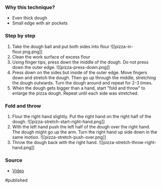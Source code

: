 
### Why this technique?
- Even thick dough
- Small edge with air pockets

### Step by step
1. Take the dough ball and put both sides into flour
	![[pizza-in-flour.png.png]]
2. Clean the work surface of excess flour
3. Using finger tips, press down the middle of the dough. Do not press down the outer edge.
	![[pizza-press-down.png]]
2. Press down on the sides but inside of the outer edge. Move fingers down and stretch the dough. Then go up through the middle, stretching the dough outwards. Turn the dough around and repeat for 2-3 times.
3. When the dough gets bigger than a hand, start "fold and throw" to enlarge the pizza dough. Repeat until each side was stretched.  

### Fold and throw 
1. Flour the right hand slightly. Put the right hand on the right half of the dough.
	![[pizza-stretch-start-right-hand.png]]
2. With the left hand push the left half of the dough over the right hand. The dough might go up the arm. Turn the right hand up side down in the same motion.
	![[pizza-stretch-push-over.png]]
3. Throw the dough back with the right hand. 
	![[pizza-stretch-throw-right-hand.png]]

### Source
- [Video](https://youtu.be/EI4RoemHe5M?t=915)

#published